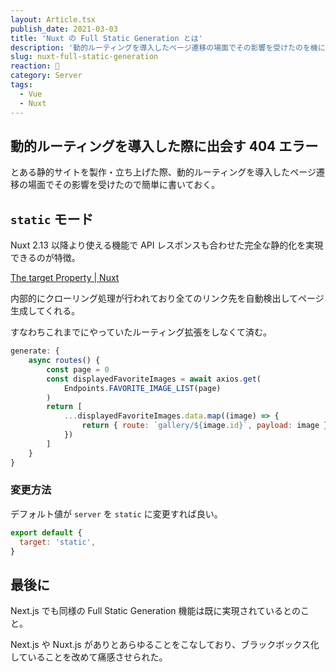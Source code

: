 ```yaml
---
layout: Article.tsx
publish_date: 2021-03-03
title: 'Nuxt の Full Static Generation とは'
description: '動的ルーティングを導入したページ遷移の場面でその影響を受けたのを機に Nuxt の Full Static Generation について簡単に書いておく。'
slug: nuxt-full-static-generation
reaction: 💯
category: Server
tags:
  - Vue
  - Nuxt
---
```


## 動的ルーティングを導入した際に出会す 404 エラー

とある静的サイトを製作・立ち上げた際、動的ルーティングを導入したページ遷移の場面でその影響を受けたので簡単に書いておく。

## `static` モード

Nuxt 2.13 以降より使える機能で API レスポンスも合わせた完全な静的化を実現できるのが特徴。

[The target Property | Nuxt](https://nuxtjs.org/docs/2.x/configuration-glossary/configuration-target)

内部的にクローリング処理が行われており全てのリンク先を自動検出してページ生成してくれる。

すなわちこれまでにやっていたルーティング拡張をしなくて済む。

```js
generate: {
    async routes() {
        const page = 0
        const displayedFavoriteImages = await axios.get(
            Endpoints.FAVORITE_IMAGE_LIST(page)
        )
        return [
            ...displayedFavoriteImages.data.map((image) => {
                return { route: `gallery/${image.id}`, payload: image }
            })
        ]
    }
}
```

### 変更方法

デフォルト値が `server` を `static` に変更すれば良い。

```js
export default {
  target: 'static',
}
```

## 最後に

Next.js でも同様の Full Static Generation 機能は既に実現されているとのこと。

Next.js や Nuxt.js がありとあらゆることをこなしており、ブラックボックス化していることを改めて痛感させられた。
